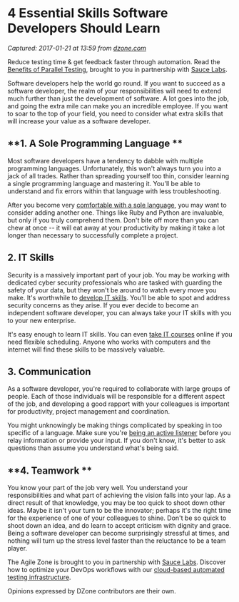 # 4 Essential Skills Software Developers Should Learn

_Captured: 2017-01-21 at 13:59 from [dzone.com](https://dzone.com/articles/4-essential-skills-software-developers-should-lear?edition=262905&utm_source=Daily%20Digest&utm_medium=email&utm_campaign=dd%202017-01-20)_

Reduce testing time & get feedback faster through automation. Read the [Benefits of Parallel Testing](https://dzone.com/go?i=124039&u=http%3A%2F%2Finfo.saucelabs.com%2Fpaper-benefits-of-parallel-testing.html%3Futm_campaign%3Dparalleltestingwp%26utm_medium%3Dtextlink%26utm_source%3Ddzone-agile), brought to you in partnership with [Sauce Labs](https://dzone.com/go?i=124039&u=http%3A%2F%2Finfo.saucelabs.com%2Fpaper-benefits-of-parallel-testing.html%3Futm_campaign%3Dparalleltestingwp%26utm_medium%3Dtextlink%26utm_source%3Ddzone-agile).

Software developers help the world go round. If you want to succeed as a software developer, the realm of your responsibilities will need to extend much further than just the development of software. A lot goes into the job, and going the extra mile can make you an incredible employee. If you want to soar to the top of your field, you need to consider what extra skills that will increase your value as a software developer.

## **1\. A Sole Programming Language **

Most software developers have a tendency to dabble with multiple programming languages. Unfortunately, this won't always turn you into a jack of all trades. Rather than spreading yourself too thin, consider learning a single programming language and mastering it. You'll be able to understand and fix errors within that language with less troubleshooting.

After you become very [comfortable with a sole language](http://lifehacker.com/which-programming-language-should-i-learn-first-1477153665), you may want to consider adding another one. Things like Ruby and Python are invaluable, but only if you truly comprehend them. Don't bite off more than you can chew at once -- it will eat away at your productivity by making it take a lot longer than necessary to successfully complete a project.

## **2\. IT Skills**

Security is a massively important part of your job. You may be working with dedicated cyber security professionals who are tasked with guarding the safety of your data, but they won't be around to watch every move you make. It's worthwhile to [develop IT skills](https://technet.microsoft.com/en-us/library/ff944586.aspx). You'll be able to spot and address security concerns as they arise. If you ever decide to become an independent software developer, you can always take your IT skills with you to your new enterprise.

It's easy enough to learn IT skills. You can even [take IT courses](http://www.careerfaqs.com.au/courses/it/) online if you need flexible scheduling. Anyone who works with computers and the internet will find these skills to be massively valuable.

## **3\. Communication**

As a software developer, you're required to collaborate with large groups of people. Each of those individuals will be responsible for a different aspect of the job, and developing a good rapport with your colleagues is important for productivity, project management and coordination.

You might unknowingly be making things complicated by speaking in too specific of a language. Make sure you're [being an active listener](https://www.scientificamerican.com/article/how-to-be-a-better-listener/) before you relay information or provide your input. If you don't know, it's better to ask questions than assume you understand what's being said.

## **4\. Teamwork **

You know your part of the job very well. You understand your responsibilities and what part of achieving the vision falls into your lap. As a direct result of that knowledge, you may be too quick to shoot down other ideas. Maybe it isn't your turn to be the innovator; perhaps it's the right time for the experience of one of your colleagues to shine. Don't be so quick to shoot down an idea, and do learn to accept criticism with dignity and grace. Being a software developer can become surprisingly stressful at times, and nothing will turn up the stress level faster than the reluctance to be a team player.

The Agile Zone is brought to you in partnership with [Sauce Labs](https://dzone.com/go?i=121022&u=http%3A%2F%2Finfo.saucelabs.com%2FHow-to-Get-the-Most-out-of-CICD-Workflow.html%3Futm_campaign%3Ddevops%2Bwp%26utm_medium%3Dtextlink%26utm_source%3Ddzone-agile). Discover how to optimize your DevOps workflows with our [cloud-based automated testing infrastructure](https://dzone.com/go?i=121022&u=http%3A%2F%2Finfo.saucelabs.com%2FHow-to-Get-the-Most-out-of-CICD-Workflow.html%3Futm_campaign%3Ddevops%2Bwp%26utm_medium%3Dtextlink%26utm_source%3Ddzone-agile).

Opinions expressed by DZone contributors are their own.
